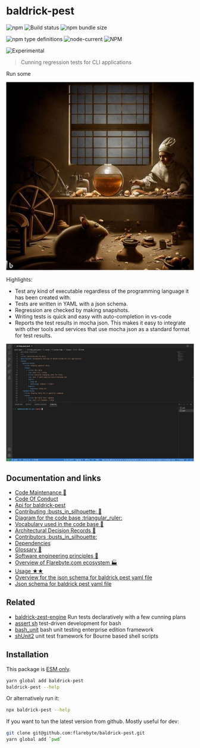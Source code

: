 # baldrick-pest

![npm](https://img.shields.io/npm/v/baldrick-pest) ![Build
status](https://github.com/flarebyte/baldrick-pest/actions/workflows/main.yml/badge.svg)
![npm bundle size](https://img.shields.io/bundlephobia/min/baldrick-pest)

![npm type definitions](https://img.shields.io/npm/types/baldrick-pest)
![node-current](https://img.shields.io/node/v/baldrick-pest)
![NPM](https://img.shields.io/npm/l/baldrick-pest)

![Experimental](https://img.shields.io/badge/status-experimental-blue)

> Cunning regression tests for CLI applications

Run some

![Hero image for baldrick-pest](baldrick-pest-hero-512.jpeg)

Highlights:

-   Test any kind of executable regardless of the programming language it
    has been created with.
-   Tests are written in YAML with a json schema.
-   Regression are checked by making snapshots.
-   Writing tests is quick and easy with auto-completion in vs-code
-   Reports the test results in mocha json.
    This makes it easy to integrate with other tools and services that use mocha json as a standard format for test results.

![Example of baldrick-pest usage](baldrick-pest-usage.gif "cli")

## Documentation and links

-   [Code Maintenance :wrench:](MAINTENANCE.md)
-   [Code Of Conduct](CODE_OF_CONDUCT.md)
-   [Api for baldrick-pest](API.md)
-   [Contributing :busts\_in\_silhouette: :construction:](CONTRIBUTING.md)
-   [Diagram for the code base :triangular\_ruler:](INTERNAL.md)
-   [Vocabulary used in the code base :book:](CODE_VOCABULARY.md)
-   [Architectural Decision Records :memo:](DECISIONS.md)
-   [Contributors
    :busts\_in\_silhouette:](https://github.com/flarebyte/baldrick-pest/graphs/contributors)
-   [Dependencies](https://github.com/flarebyte/baldrick-pest/network/dependencies)
-   [Glossary
    :book:](https://github.com/flarebyte/overview/blob/main/GLOSSARY.md)
-   [Software engineering principles
    :gem:](https://github.com/flarebyte/overview/blob/main/PRINCIPLES.md)
-   [Overview of Flarebyte.com ecosystem
    :factory:](https://github.com/flarebyte/overview)
-   [Usage ★★](USAGE.md)
-   [Overview for the json schema for baldrick pest yaml file](SCHEMA.md)
-   [Json schema for baldrick pest yaml
    file](spec/snapshots/build-model/get-schema--schema.json)

## Related

-   [baldrick-zest-engine](https://github.com/flarebyte/baldrick-zest-engine)
    Run tests declaratively with a few cunning plans
-   [assert sh](https://github.com/lehmannro/assert.sh) test-driven
    development for bash
-   [bash\_unit](https://github.com/pgrange/bash_unit) bash unit testing
    enterprise edition framework
-   [shUnit2](https://github.com/kward/shunit2) unit test framework for
    Bourne based shell scripts

## Installation

This package is [ESM
only](https://blog.sindresorhus.com/get-ready-for-esm-aa53530b3f77).

```bash
yarn global add baldrick-pest
baldrick-pest --help
```

Or alternatively run it:

```bash
npx baldrick-pest --help
```

If you want to tun the latest version from github. Mostly useful for dev:

```bash
git clone git@github.com:flarebyte/baldrick-pest.git
yarn global add `pwd`
```
